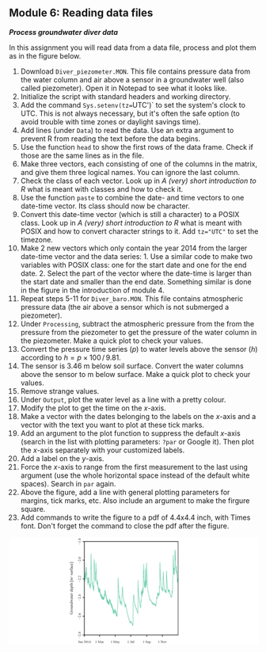 Module 6: Reading data files
---

***Process groundwater diver data***

In this assignment you will read data from a data file, process and plot them as in the figure below.

1. Download `Diver_piezometer.MON`. This file contains pressure data from the water column and air above a sensor in a groundwater well (also called piezometer). Open it in Notepad to see what it looks like.
2. Initialize the script with standard headers and working directory. 
3. Add the command `Sys.setenv(tz=`UTC')` to set the system's clock to UTC. This is not always necessary, but it's often the safe option (to avoid trouble with time zones or daylight savings time).
4. Add lines (under `Data`) to read the data. Use an extra argument to prevent R from reading the text before the data begins. 
5. Use the function `head` to show the first rows of the data frame. Check if those are the same lines as in the file.
6. Make three vectors, each consisting of one of the columns in the matrix, and give them three logical names. You can ignore the last column.
7. Check the class of each vector. Look up in *A (very) short introduction to R* what is meant with classes and how to check it.
8. Use the function `paste` to combine the date- and time vectors to one date-time vector. Its class should now be character.
9. Convert this date-time vector (which is still a character) to a POSIX class. Look up in *A (very) short introduction to R* what is meant with POSIX and how to convert character strings to it. Add `tz="UTC"` to set the timezone.
10. Make 2 new vectors which only contain the year 2014 from the larger date-time vector and the data series:
		1. Use a similar code to make two variables with POSIX class: one for the start date and one for the end date.
		2. Select the part of the vector where the date-time is larger than the start date and smaller than the end date. Something similar is done in the figure in the introduction of module 4.
11. Repeat steps 5-11 for `Diver_baro.MON`. This file contains atmospheric pressure data (the air above a sensor which is not submerged a piezometer).  
12. Under `Processing`, subtract the atmospheric pressure from the from the pressure from the piezometer to get the pressure of the water column in the piezometer. Make a quick plot to check your values.
13. Convert the pressure time series ($p$) to water levels above the sensor ($h$) according to $h = p \times 100\, /\, 9.81$. 
14. The sensor is 3.46 m below soil surface. Convert the water columns above the sensor to m below surface. Make a quick plot to check your values.
15. Remove strange values.
16. Under `Output`, plot the water level as a line with a pretty colour. 
17. Modify the plot to get the time on the $x$-axis.
18. Make a vector with the dates belonging to the labels on the $x$-axis and a vector with the text you want to plot at these tick marks.
19. Add an argument to the plot function to suppress the default $x$-axis (search in the list with plotting parameters: `?par` or Google it). Then plot the $x$-axis separately with your customized labels. 
20. Add a label on the $y$-axis.
21. Force the $x$-axis to range from the first measurement to the last using argument (use the whole horizontal space instead of the default white spaces). Search in `par` again.
22. Above the figure, add a line with general plotting parameters for margins, tick marks, etc. Also include an argument to make the firgure square.
23. Add commands to write the figure to a pdf of 4.4x4.4 inch, with Times font. Don't forget the command to close the pdf after the figure. 

![Time series of groundwater depth. *Figure taken from computer practical in the course ``Field Research Water and Atmosphere'', Wageningen University.*](fig_module_6.png)

